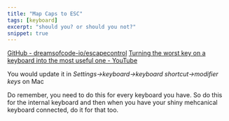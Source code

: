```yaml
---
title: "Map Caps to ESC"
tags: [keyboard]
excerpt: "should you? or should you not?"
snippet: true
---
```


[GitHub - dreamsofcode-io/escapecontrol](https://github.com/dreamsofcode-io/escapecontrol) 
[Turning the worst key on a keyboard into the most useful one - YouTube](https://youtu.be/XuQVbZ0wENE?si=Yn6Dr4UOEs_Kk2xZ) 


You would update it in *Settings->keyboard->keyboard shortcut->modifier keys* on
Mac

Do remember, you need to do this for every keyboard you have. So do this for the
internal keyboard and then when you have your shiny mehcanical  keyboard
connected, do it for that too.
